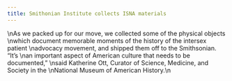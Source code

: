 ```yaml
---
title: Smithonian Institute collects ISNA materials
---
```


\nAs we packed up for our move, we collected some of the physical objects \nwhich document memorable moments of the history of the intersex patient \nadvocacy movement, and shipped them off to the Smithsonian. &#8220;It&#8217;s \nan important aspect of American culture that needs to be documented,&#8221; \nsaid Katherine Ott, Curator of Science, Medicine, and Society in the \nNational Museum of American History.\n